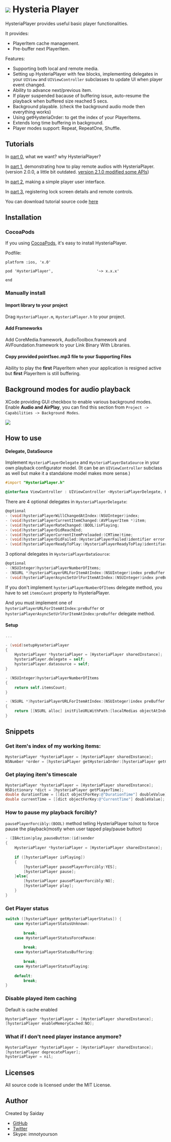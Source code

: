 ![](docs/Hysteria.jpg)
Hysteria Player
=========

HysteriaPlayer provides useful basic player functionalities.

It provides:
- PlayerItem cache management.
- Pre-buffer next PlayerItem. 

Features:

- Supporting both local and remote media.
- Setting up HysteriaPlayer with few blocks, implementing delegates in your `UIView` and `UIViewController` subclasses to update UI when player event changed.
- Ability to advance next/previous item.
- If player suspended bacause of buffering issue, auto-resume the playback when buffered size reached 5 secs. 
- Background playable. (check the background audio mode then everything works)
- Using getHysteriaOrder: to get the index of your PlayerItems.
- Extends long time buffering in background.
- Player modes support: Repeat, RepeatOne, Shuffle.

Tutorials
---------------
In [part 0](http://imnotyourson.com/streaming-remote-audio-on-ios-with-hysteriaplayer-tutorial-0/), what we want? why HysteriaPlayer?

In [part 1](http://imnotyourson.com/streaming-remote-audio-on-ios-with-hysteriaplayer-tutorial-1/), demonstrating how to play remote audios with HysteriaPlayer. (version 2.0.0, a little bit outdated. [version 2.1.0 modified some APIs](https://github.com/StreetVoice/HysteriaPlayer/releases/tag/2.1.0))

In [part 2](http://imnotyourson.com/streaming-remote-audio-on-ios-with-hysteriaplayer-tutorial-2/), making a simple player user interface. 

In [part 3](http://imnotyourson.com/streaming-remote-audio-on-ios-with-hysteriaplayer-tutorial-3/), registering lock screen details and remote controls. 


You can download tutorial source code [here](https://github.com/saiday/HysteriaPlayerTutorial)

Installation
---------------

### CocoaPods ###

If you using [CocoaPods](http://cocoapods.org/), it's easy to install HysteriaPlayer.

Podfile:

```
platform :ios, 'x.0'

pod 'HysteriaPlayer',			        '~> x.x.x'
    
end
```

### Manually install ###
#### Import library to your project ####

Drag `HysteriaPlayer.m`, `HysteriaPlayer.h` to your project.

#### Add Frameworks ####

Add CoreMedia.framework, AudioToolbox.framework and AVFoundation.framework to your Link Binary With Libraries.

#### Copy provided point1sec.mp3 file to your Supporting Files ####

Ability to play the __first__ PlayerItem when your application is resigned active but __first__ PlayerItem is still buffering. 

Background modes for audio playback
----------

XCode providing GUI checkbox to enable various background modes. Enable **Audio and AirPlay**, you can find this section from `Project -> Capabilities -> Background Modes`.

![](docs/RegisterBGModesAudio.png)

How to use
---------------

#### Delegate, DataSource ####

Implement `HysteriaPlayerDelegate` and `HysteriaPlayerDataSource` in your own playback configurator model. (It can be an `UIViewController` subclass as well but make it a standalone model makes more sense.)

```objective-c
#import "HysteriaPlayer.h"

@interface ViewController : UIViewController <HysteriaPlayerDelegate, HysteriaPlayerDataSource>
```

There are 4 optional delegates in `HysteriaPlayerDelegate`:
```objective-c
@optional
- (void)hysteriaPlayerWillChangedAtIndex:(NSUInteger)index;
- (void)hysteriaPlayerCurrentItemChanged:(AVPlayerItem *)item;
- (void)hysteriaPlayerRateChanged:(BOOL)isPlaying;
- (void)hysteriaPlayerDidReachEnd;
- (void)hysteriaPlayerCurrentItemPreloaded:(CMTime)time;
- (void)hysteriaPlayerDidFailed:(HysteriaPlayerFailed)identifier error:(NSError *)error;
- (void)hysteriaPlayerReadyToPlay:(HysteriaPlayerReadyToPlay)identifier;
```

3 optional delegates in `HysteriaPlayerDataSource`:
```objective-c
@optional
- (NSUInteger)hysteriaPlayerNumberOfItems;
- (NSURL *)hysteriaPlayerURLForItemAtIndex:(NSUInteger)index preBuffer:(BOOL)preBuffer;
- (void)hysteriaPlayerAsyncSetUrlForItemAtIndex:(NSUInteger)index preBuffer:(BOOL)preBuffer;
```

If you don't implement `hysteriaPlayerNumberOfItems` delegate method, you have to set `itemsCount` property to HysteriaPlayer.

And you must implement one of `hysteriaPlayerURLForItemAtIndex:preBuffer` or `hysteriaPlayerAsyncSetUrlForItemAtIndex:preBuffer` delegate method.

#### Setup ####

```objective-c
...

- (void)setupHyseteriaPlayer
{
    HysteriaPlayer *hysteriaPlayer = [HysteriaPlayer sharedInstance];
    hysteriaPlayer.delegate = self;
    hysteriaPlayer.datasource = self;
}

- (NSUInteger)hysteriaPlayerNumberOfItems
{
    return self.itemsCount;
}

- (NSURL *)hysteriaPlayerURLForItemAtIndex:(NSUInteger)index preBuffer:(BOOL)preBuffer
{
    return [[NSURL alloc] initFileURLWithPath:[localMedias objectAtIndex:index]];
}
```

Snippets
--------------
### Get item's index of my working items: ###
```objective-c
HysteriaPlayer *hysteriaPlayer = [HysteriaPlayer sharedInstance];
NSNumber *order = [hysteriaPlayer getHysteriaOrder:[hysteriaPlayer getCurrentItem]];
```

### Get playing item's timescale ###

```objective-c
HysteriaPlayer *hysteriaPlayer = [HysteriaPlayer sharedInstance];
NSDictionary *dict = [hysteriaPlayer getPlayerTime];
double durationTime = [[dict objectForKey:@"DurationTime"] doubleValue];
double currentTime = [[dict objectForKey:@"CurrentTime"] doubleValue];
```

### How to pause my playback forcibly? ###
`pausePlayerForcibly:(BOOL)` method telling HysteriaPlayer to/not to force pause the playback(mostly when user tapped play/pause button)
```objective-c
- (IBAction)play_pauseButton:(id)sender
{
    HysteriaPlayer *hysteriaPlayer = [HysteriaPlayer sharedInstance];
    
    if ([hysteriaPlayer isPlaying])
    {
        [hysteriaPlayer pausePlayerForcibly:YES];
        [hysteriaPlayer pause];
    }else{
        [hysteriaPlayer pausePlayerForcibly:NO];
        [hysteriaPlayer play];
    }
}
```

### Get Player status ###
```objective-c
switch ([hysteriaPlayer getHysteriaPlayerStatus]) {
    case HysteriaPlayerStatusUnknown:
        
        break;
    case HysteriaPlayerStatusForcePause:
        
        break;
    case HysteriaPlayerStatusBuffering:
        
        break;
    case HysteriaPlayerStatusPlaying:
        
    default:
        break;
}
```

### Disable played item caching ###
Default is cache enabled
```objective-c
HysteriaPlayer *hysteriaPlayer = [HysteriaPlayer sharedInstance];
[hysteriaPlayer enableMemoryCached:NO];
```

### What if I don't need player instance anymore? ###
```objective-c
HysteriaPlayer *hysteriaPlayer = [HysteriaPlayer sharedInstance];
[hysteriaPlayer deprecatePlayer];
hysteriaPlayer = nil;
```

## Licenses ##

All source code is licensed under the MIT License.

## Author ##

Created by Saiday
 
* [GitHub](https://github.com/saiday/)
* [Twitter](https://twitter.com/saiday)
* Skype: imnotyourson
